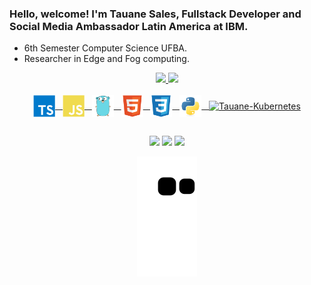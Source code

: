 ### Hello, welcome! I'm Tauane Sales, Fullstack Developer and Social Media Ambassador Latin America at IBM.

- 6th Semester Computer Science UFBA.
- Researcher in Edge and Fog computing.
  

<div align="center">
  <a href="https://github.com/tauanesales">
  <img height="180em" src="https://github-readme-stats-beta-black.vercel.app/api?username=tauanesales&show_icons=true&theme=dracula&include_all_commits=true&count_private=true"/>
  <img height="180em" src="https://github-readme-stats.vercel.app/api/top-langs/?username=tauanesales&layout=compact&langs_count=8&theme=dracula"/>
</div>
  
<div align="center" style="display: inline_block "><br>
  <img align="center" alt="Tauane-Js" height="35" width="35" src="https://raw.githubusercontent.com/devicons/devicon/master/icons/typescript/typescript-plain.svg">
  &nbsp;
  <img align="center" alt="Tauane-Js" height="35" width="35" src="https://raw.githubusercontent.com/devicons/devicon/master/icons/javascript/javascript-plain.svg">
  &nbsp;
  <img align="center" alt="Tauane-Ts" height="35" width="35" src="https://raw.githubusercontent.com/devicons/devicon/master/icons/go/go-original.svg">
  &nbsp;
  <img align="center" alt="Tauane-HTML" height="35" width="35" src="https://raw.githubusercontent.com/devicons/devicon/master/icons/html5/html5-original.svg">
  &nbsp;
  <img align="center" alt="Tauane-CSS" height="35" width="35" src="https://raw.githubusercontent.com/devicons/devicon/master/icons/css3/css3-original.svg">
  &nbsp;
  <img align="center" alt="Tauane-Python" height="35" width="35" src="https://raw.githubusercontent.com/devicons/devicon/master/icons/python/python-original.svg">
  &nbsp;
  <img align="center" alt="Tauane-Kubernetes" height="35" width="35" src="https://raw.githubusercontent.com/jmnote/z-icons/master/svg/kubernetes.svg">
</div>
 
  
  ##
 
<div align="center"> 
  
  <a href="https://instagram.com/tauanesales1" target="_blank"><img src="https://img.shields.io/badge/-Instagram-%23E4405F?style=for-the-badge&logo=instagram&logoColor=white" target="_blank"></a> 
  ![](https://komarev.com/ghpvc/?username=tauanesales&style=for-the-badge)
  <a href="https://www.linkedin.com/in/tauane-sales/" target="_blank"><img src="https://img.shields.io/badge/-LinkedIn-%230077B5?style=for-the-badge&logo=linkedin&logoColor=white" target="_blank"></a> 

 ![Snake animation](https://github.com/tauanesales/tauanesales/blob/output/github-contribution-grid-snake.svg)
 
</div>

